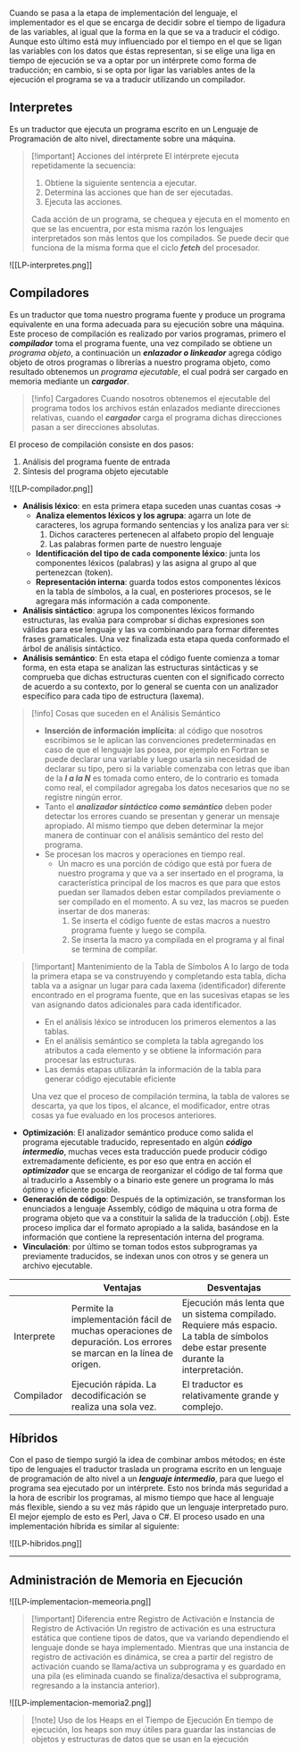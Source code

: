 
Cuando se pasa a la etapa de implementación del lenguaje, el implementador es el que se encarga de decidir sobre el tiempo de ligadura de las variables, al igual que la forma en la que se va a traducir el código. Aunque esto último está muy influenciado por el tiempo en el que se ligan las variables con los datos que éstas representan, si se elige una liga en tiempo de ejecución se va a optar por un intérprete como forma de traducción; en cambio, si se opta por ligar las variables antes de la ejecución el programa se va a traducir utilizando un compilador.

## Interpretes

Es un traductor que ejecuta un programa escrito en un Lenguaje de Programación de alto nivel, directamente sobre una máquina.

>[!important] Acciones del intérprete
> El intérprete ejecuta repetidamente la secuencia: 
> 1. Obtiene la siguiente sentencia a ejecutar.
> 2. Determina las acciones que han de ser ejecutadas.
> 3. Ejecuta las acciones.
> 
> Cada acción de un programa, se chequea y ejecuta en el momento en que se las encuentra, por esta misma razón los lenguajes interpretados son más lentos que los compilados. Se puede decir que funciona de la misma forma que el ciclo ***fetch*** del procesador.

 ![[LP-interpretes.png]]

## Compiladores

Es un traductor que toma nuestro programa fuente y produce un programa equivalente en una forma adecuada para su ejecución sobre una máquina.
Este proceso de compilación es realizado por varios programas, primero el ***compilador*** toma el programa fuente, una vez compilado se obtiene un *programa objeto*, a continuación un ***enlazador o linkeador*** agrega código objeto de otros programas o librerías a nuestro programa objeto, como resultado obtenemos un *programa ejecutable*, el cual podrá ser cargado en memoria mediante un ***cargador***.

>[!info] Cargadores
> Cuando nosotros obtenemos el ejecutable del programa todos los archivos están enlazados mediante direcciones relativas, cuando el ***cargador*** carga el programa dichas direcciones pasan a ser direcciones absolutas.

El proceso de compilación consiste en dos pasos:
1. Análisis del programa fuente de entrada
2. Síntesis del programa objeto ejecutable

<span class="centerImg"> ![[LP-compilador.png]] </span>

- **Análisis léxico**: en esta primera etapa suceden unas cuantas cosas ->
	- **Analiza elementos léxicos y los agrupa**: agarra un lote de caracteres, los agrupa formando sentencias y los analiza para ver si:
		1. Dichos caracteres pertenecen al alfabeto propio del lenguaje
		2. Las palabras formen parte de nuestro lenguaje
	- **Identificación del tipo de cada componente léxico**: junta los componentes léxicos (palabras) y las asigna al grupo al que pertenezcan (token).
	- **Representación interna**: guarda todos estos componentes léxicos en la tabla de símbolos, a la cual, en posteriores procesos, se le agregara más información a cada componente.
- **Análisis sintáctico**: agrupa los componentes léxicos formando estructuras, las evalúa para comprobar sí dichas expresiones son válidas para ese lenguaje y las va combinando para formar diferentes frases gramaticales. Una vez finalizada esta etapa queda conformado el árbol de análisis sintáctico.
- **Análisis semántico**: En esta etapa el código fuente comienza a tomar forma, en esta etapa se analizan las estructuras sintácticas y se comprueba que dichas estructuras cuenten con el significado correcto de acuerdo a su contexto, por lo general se cuenta con un analizador específico para cada tipo de estructura (laxema).

>[!info] Cosas que suceden en el Análisis Semántico
>- **Inserción de información implícita**: al código que nosotros escribimos se le aplican las convenciones predeterminadas en caso de que el lenguaje las posea, por ejemplo en Fortran se puede declarar una variable y luego usarla sin necesidad de declarar su tipo, pero si la variable comenzaba con letras que iban de la ***I a la N*** es tomada como entero, de lo contrario es tomada como real, el compilador agregaba los datos necesarios que no se registre ningún error.
>- Tanto el ***analizador sintáctico como semántico*** deben poder detectar los errores cuando se presentan y generar un mensaje apropiado. Al mismo tiempo que deben determinar la mejor manera de continuar con el análisis semántico del resto del programa.
>- Se procesan los macros y operaciones en tiempo real.
>	- Un macro es una porción de código que está por fuera de nuestro programa y que va a ser insertado en el programa, la característica principal de los macros es que para que estos puedan ser llamados deben estar compilados previamente o ser compilado en el momento. A su vez, las macros se pueden insertar de dos maneras:
>		1. Se inserta el código fuente de estas macros a nuestro programa fuente y luego se compila.
>		2. Se inserta la macro ya compilada en el programa y al final se termina de compilar.

>[!important] Mantenimiento de la Tabla de Símbolos
> A lo largo de toda la primera etapa se va construyendo y completando esta tabla, dicha tabla va a asignar un lugar para cada laxema (identificador) diferente encontrado en el programa fuente, que en las sucesivas etapas se les van asignando datos adicionales para cada identificador.
> - En el análisis léxico se introducen los primeros elementos a las tablas.
> - En el análisis semántico se completa la tabla agregando los atributos a cada elemento y se obtiene la información para procesar las estructuras.
> - Las demás etapas utilizarán la información de la tabla para generar código ejecutable eficiente
> 
> Una vez que el proceso de compilación termina, la tabla de valores se descarta, ya que los tipos, el alcance, el modificador, entre otras cosas ya fue evaluado en los procesos anteriores.

- **Optimización**: El analizador semántico produce como salida el programa ejecutable traducido, representado en algún ***código intermedio***, muchas veces esta traducción puede producir código extremadamente deficiente, es por eso que entra en acción el ***optimizador*** que se encarga de reorganizar el código de tal forma que al traducirlo a Assembly o a binario este genere un programa lo más óptimo y eficiente posible.
- **Generación de código**: Después de la optimización, se transforman los enunciados a lenguaje Assembly, código de máquina u otra forma de programa objeto que va a constituir la salida de la traducción (.obj). Este proceso implica dar el formato apropiado a la salida, basándose en la información que contiene la representación interna del programa.
- **Vinculación**: por último se toman todos estos subprogramas ya previamente traducidos, se indexan unos con otros y se genera un archivo ejecutable.

|            | Ventajas                                                                                                          | Desventajas                                                                                                                             |
|------------|-------------------------------------------------------------------------------------------------------------------|-----------------------------------------------------------------------------------------------------------------------------------------|
| Interprete | Permite la implementación fácil de muchas operaciones de depuración. Los errores se marcan en la línea de origen. | Ejecución más lenta que un sistema compilado. Requiere más espacio. La tabla de símbolos debe estar presente durante la interpretación. |
| Compilador | Ejecución rápida. La decodificación se realiza una sola vez.                                                      | El traductor es relativamente grande y complejo.                                                                                        |

## Híbridos

Con el paso de tiempo surgió la idea de combinar ambos métodos; en éste tipo de lenguajes el traductor traslada un programa escrito en un lenguaje de programación de alto nivel a un ***lenguaje intermedio***, para que luego el programa sea ejecutado por un intérprete.
Esto nos brinda más seguridad a la hora de escribir los programas, al mismo tiempo que hace al lenguaje más flexible, siendo a su vez más rápido que un lenguaje interpretado puro. El mejor ejemplo de esto es Perl, Java o C#.
El proceso usado en una implementación híbrida es similar al siguiente:

 ![[LP-hibridos.png]]

---

## Administración de Memoria en Ejecución

 ![[LP-implementacion-memeoria.png]]

>[!important] Diferencia entre Registro de Activación e Instancia de Registro de Activación
>Un registro de activación es una estructura estática que contiene tipos de datos, que va variando dependiendo el lenguaje donde se haya implementado. Mientras que una instancia de registro de activación es dinámica, se crea a partir del registro de activación cuando se llama/activa un subprograma y es guardado en una pila (es eliminada cuando se finaliza/desactiva el subprograma, regresando a la instancia anterior).

 ![[LP-implementacion-memoria2.png]]

>[!note] Uso de los Heaps en el Tiempo de Ejecución
>En tiempo de ejecución, los heaps son muy útiles para guardar las instancias de objetos y estructuras de datos que se usan en la ejecución
